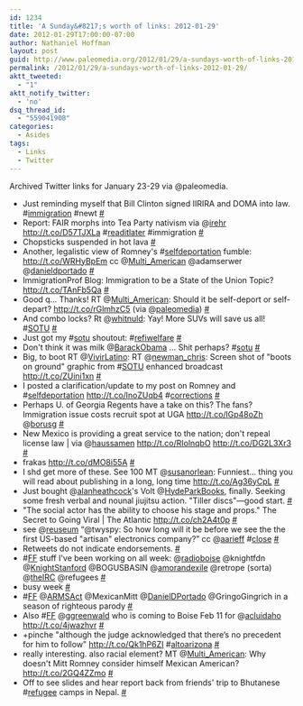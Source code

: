 ```yaml
---
id: 1234
title: 'A Sunday&#8217;s worth of links: 2012-01-29'
date: 2012-01-29T17:00:00-07:00
author: Nathaniel Hoffman
layout: post
guid: http://www.paleomedia.org/2012/01/29/a-sundays-worth-of-links-2012-01-29/
permalink: /2012/01/29/a-sundays-worth-of-links-2012-01-29/
aktt_tweeted:
  - "1"
aktt_notify_twitter:
  - 'no'
dsq_thread_id:
  - "559041908"
categories:
  - Asides
tags:
  - Links
  - Twitter
---
```

Archived Twitter links for January 23-29 via @paleomedia.<!--more-->

<ul class="aktt_tweet_digest">
  <li>
    Just reminding myself that Bill Clinton signed IIRIRA and DOMA into law. #<a href="http://search.twitter.com/search?q=%23immigration" class="aktt_hashtag">immigration</a> #newt <a href="http://twitter.com/paleomedia/statuses/161434226909122560" class="aktt_tweet_time">#</a>
  </li>
  <li>
    Report: FAIR morphs into Tea Party nativism via @<a href="http://twitter.com/irehr" class="aktt_username">irehr</a> <a href="http://t.co/D57TJXLa" rel="nofollow">http://t.co/D57TJXLa</a> #<a href="http://search.twitter.com/search?q=%23readitlater" class="aktt_hashtag">readitlater</a> #immigration <a href="http://twitter.com/paleomedia/statuses/161440863954800640" class="aktt_tweet_time">#</a>
  </li>
  <li>
    Chopsticks suspended in hot lava <a href="http://twitter.com/paleomedia/statuses/161611276538228736" class="aktt_tweet_time">#</a>
  </li>
  <li>
    Another, legalistic view of Romney's #<a href="http://search.twitter.com/search?q=%23selfdeportation" class="aktt_hashtag">selfdeportation</a> fumble: <a href="http://t.co/WRHyBpEm" rel="nofollow">http://t.co/WRHyBpEm</a> cc @<a href="http://twitter.com/Multi_American" class="aktt_username">Multi_American</a> @adamserwer @<a href="http://twitter.com/danieldportado" class="aktt_username">danieldportado</a> <a href="http://twitter.com/paleomedia/statuses/161873525714595840" class="aktt_tweet_time">#</a>
  </li>
  <li>
    ImmigrationProf Blog: Immigration to be a State of the Union Topic? <a href="http://t.co/TAnFb5Qa" rel="nofollow">http://t.co/TAnFb5Qa</a> <a href="http://twitter.com/paleomedia/statuses/161937091507388417" class="aktt_tweet_time">#</a>
  </li>
  <li>
    Good q&#8230; Thanks! RT @<a href="http://twitter.com/Multi_American" class="aktt_username">Multi_American</a>: Should it be self-deport or self-depart? <a href="http://t.co/rGlmhzC5" rel="nofollow">http://t.co/rGlmhzC5</a> (via @<a href="http://twitter.com/paleomedia" class="aktt_username">paleomedia</a>) <a href="http://twitter.com/paleomedia/statuses/161956352137240576" class="aktt_tweet_time">#</a>
  </li>
  <li>
    And combo locks? Rt @<a href="http://twitter.com/whitnuld" class="aktt_username">whitnuld</a>: Yay! More SUVs will save us all! #<a href="http://search.twitter.com/search?q=%23SOTU" class="aktt_hashtag">SOTU</a> <a href="http://twitter.com/paleomedia/statuses/161997889302831104" class="aktt_tweet_time">#</a>
  </li>
  <li>
    Just got my #<a href="http://search.twitter.com/search?q=%23sotu" class="aktt_hashtag">sotu</a> shoutout: #<a href="http://search.twitter.com/search?q=%23refiwelfare" class="aktt_hashtag">refiwelfare</a> <a href="http://twitter.com/paleomedia/statuses/162003948520214529" class="aktt_tweet_time">#</a>
  </li>
  <li>
    Don't think it was milk @<a href="http://twitter.com/BarackObama" class="aktt_username">BarackObama</a> &#8230; Shit perhaps? #<a href="http://search.twitter.com/search?q=%23sotu" class="aktt_hashtag">sotu</a> <a href="http://twitter.com/paleomedia/statuses/162004532790964224" class="aktt_tweet_time">#</a>
  </li>
  <li>
    Big, to boot RT @<a href="http://twitter.com/VivirLatino" class="aktt_username">VivirLatino</a>: RT @<a href="http://twitter.com/newman_chris" class="aktt_username">newman_chris</a>: Screen shot of "boots on ground" graphic from #<a href="http://search.twitter.com/search?q=%23SOTU" class="aktt_hashtag">SOTU</a> enhanced broadcast <a href="http://t.co/ZUini1xn" rel="nofollow">http://t.co/ZUini1xn</a> <a href="http://twitter.com/paleomedia/statuses/162006123564630016" class="aktt_tweet_time">#</a>
  </li>
  <li>
    I posted a clarification/update to my post on Romney and #<a href="http://search.twitter.com/search?q=%23selfdeportation" class="aktt_hashtag">selfdeportation</a> <a href="http://t.co/lnoZUqb4" rel="nofollow">http://t.co/lnoZUqb4</a> #<a href="http://search.twitter.com/search?q=%23corrections" class="aktt_hashtag">corrections</a> <a href="http://twitter.com/paleomedia/statuses/162052719388000257" class="aktt_tweet_time">#</a>
  </li>
  <li>
    Perhaps U. of Georgia Regents have a take on this? The fans? Immigration issue costs recruit spot at UGA <a href="http://t.co/lGp48oZh" rel="nofollow">http://t.co/lGp48oZh</a> @<a href="http://twitter.com/borusg" class="aktt_username">borusg</a> <a href="http://twitter.com/paleomedia/statuses/162291703259209730" class="aktt_tweet_time">#</a>
  </li>
  <li>
    New Mexico is providing a great service to the nation; don't repeal license law | via @<a href="http://twitter.com/haussamen" class="aktt_username">haussamen</a> <a href="http://t.co/RIolnqbO" rel="nofollow">http://t.co/RIolnqbO</a> <a href="http://t.co/DG2L3Xr3" rel="nofollow">http://t.co/DG2L3Xr3</a> <a href="http://twitter.com/paleomedia/statuses/162550102068703233" class="aktt_tweet_time">#</a>
  </li>
  <li>
    frakas <a href="http://t.co/dMO8i55A" rel="nofollow">http://t.co/dMO8i55A</a> <a href="http://twitter.com/paleomedia/statuses/162550412279431171" class="aktt_tweet_time">#</a>
  </li>
  <li>
    I shd get more of these. See 100 MT @<a href="http://twitter.com/susanorlean" class="aktt_username">susanorlean</a>: Funniest&#8230; thing you will read about publishing in a long, long time <a href="http://t.co/Ag36yCpL" rel="nofollow">http://t.co/Ag36yCpL</a> <a href="http://twitter.com/paleomedia/statuses/162562375487193088" class="aktt_tweet_time">#</a>
  </li>
  <li>
    Just bought @<a href="http://twitter.com/alanheathcock" class="aktt_username">alanheathcock</a>'s Volt @<a href="http://twitter.com/HydeParkBooks" class="aktt_username">HydeParkBooks</a>, finally. Seeking some fresh verbal and nounal jiujitsu action. "Tiller discs"—good start. <a href="http://twitter.com/paleomedia/statuses/162632856559026177" class="aktt_tweet_time">#</a>
  </li>
  <li>
    "The social actor has the ability to choose his stage and props." The Secret to Going Viral | The Atlantic <a href="http://t.co/ch2A4t0p" rel="nofollow">http://t.co/ch2A4t0p</a> <a href="http://twitter.com/paleomedia/statuses/162643608720244737" class="aktt_tweet_time">#</a>
  </li>
  <li>
    see @<a href="http://twitter.com/reuseum" class="aktt_username">reuseum</a> “@twyspy: So how long will it be before we see the the first US-based "artisan" electronics company?” cc @<a href="http://twitter.com/aarieff" class="aktt_username">aarieff</a> #<a href="http://search.twitter.com/search?q=%23close" class="aktt_hashtag">close</a> <a href="http://twitter.com/paleomedia/statuses/162650369128808448" class="aktt_tweet_time">#</a>
  </li>
  <li>
    Retweets do not indicate endorsements. <a href="http://twitter.com/paleomedia/statuses/162791424008536064" class="aktt_tweet_time">#</a>
  </li>
  <li>
    #<a href="http://search.twitter.com/search?q=%23FF" class="aktt_hashtag">FF</a> stuff I've been working on all week: @<a href="http://twitter.com/radioboise" class="aktt_username">radioboise</a> @knightfdn @<a href="http://twitter.com/KnightStanford" class="aktt_username">KnightStanford</a> @BOGUSBASIN @<a href="http://twitter.com/amorandexile" class="aktt_username">amorandexile</a> @retrope (sorta) @<a href="http://twitter.com/theIRC" class="aktt_username">theIRC</a> @refugees <a href="http://twitter.com/paleomedia/statuses/162960588660674561" class="aktt_tweet_time">#</a>
  </li>
  <li>
    busy week <a href="http://twitter.com/paleomedia/statuses/162960835008925697" class="aktt_tweet_time">#</a>
  </li>
  <li>
    #<a href="http://search.twitter.com/search?q=%23FF" class="aktt_hashtag">FF</a> @<a href="http://twitter.com/ARMSAct" class="aktt_username">ARMSAct</a> @MexicanMitt @<a href="http://twitter.com/DanielDPortado" class="aktt_username">DanielDPortado</a> @GringoGingrich in a season of righteous parody <a href="http://twitter.com/paleomedia/statuses/162963179054448640" class="aktt_tweet_time">#</a>
  </li>
  <li>
    Also #<a href="http://search.twitter.com/search?q=%23FF" class="aktt_hashtag">FF</a> @<a href="http://twitter.com/ggreenwald" class="aktt_username">ggreenwald</a> who is coming to Boise Feb 11 for @<a href="http://twitter.com/acluidaho" class="aktt_username">acluidaho</a> <a href="http://t.co/4jwazhvr" rel="nofollow">http://t.co/4jwazhvr</a> <a href="http://twitter.com/paleomedia/statuses/162969187931783168" class="aktt_tweet_time">#</a>
  </li>
  <li>
    +pinche "although the judge acknowledged that there’s no precedent for him to follow" <a href="http://t.co/Qk1hP6ZI" rel="nofollow">http://t.co/Qk1hP6ZI</a> #<a href="http://search.twitter.com/search?q=%23altoarizona" class="aktt_hashtag">altoarizona</a> <a href="http://twitter.com/paleomedia/statuses/163005552681680899" class="aktt_tweet_time">#</a>
  </li>
  <li>
    really interesting. also racial element? MT @<a href="http://twitter.com/Multi_American" class="aktt_username">Multi_American</a>: Why doesn't Mitt Romney consider himself Mexican American? <a href="http://t.co/2GQ4ZZmo" rel="nofollow">http://t.co/2GQ4ZZmo</a> <a href="http://twitter.com/paleomedia/statuses/163013198222602240" class="aktt_tweet_time">#</a>
  </li>
  <li>
    Off to see slides and hear report back from friends' trip to Bhutanese #<a href="http://search.twitter.com/search?q=%23refugee" class="aktt_hashtag">refugee</a> camps in Nepal. <a href="http://twitter.com/paleomedia/statuses/163083456010657792" class="aktt_tweet_time">#</a>
  </li>
</ul>